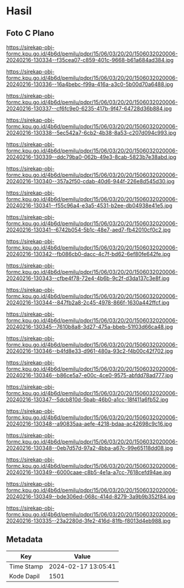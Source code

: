 # Hasil

## Foto C Plano

https://sirekap-obj-formc.kpu.go.id/4b6d/pemilu/pdpr/15/06/03/20/20/1506032020006-20240216-130334--f35cea07-c859-401c-9668-b61a684ad384.jpg

https://sirekap-obj-formc.kpu.go.id/4b6d/pemilu/pdpr/15/06/03/20/20/1506032020006-20240216-130336--16a4bebc-f99a-416a-a3c0-5b00d70a6488.jpg

https://sirekap-obj-formc.kpu.go.id/4b6d/pemilu/pdpr/15/06/03/20/20/1506032020006-20240216-130337--cf6fc9e0-6235-417b-9f47-64728d36b884.jpg

https://sirekap-obj-formc.kpu.go.id/4b6d/pemilu/pdpr/15/06/03/20/20/1506032020006-20240216-130338--5ec542a7-6cb2-4b38-8a53-c207d094c993.jpg

https://sirekap-obj-formc.kpu.go.id/4b6d/pemilu/pdpr/15/06/03/20/20/1506032020006-20240216-130339--ddc79ba0-062b-49e3-8cab-5823b7e38abd.jpg

https://sirekap-obj-formc.kpu.go.id/4b6d/pemilu/pdpr/15/06/03/20/20/1506032020006-20240216-130340--357a2f50-cdab-40d6-944f-226e8d545d30.jpg

https://sirekap-obj-formc.kpu.go.id/4b6d/pemilu/pdpr/15/06/03/20/20/1506032020006-20240216-130341--f55c96a4-e3a5-4531-b2ee-db04938e41e5.jpg

https://sirekap-obj-formc.kpu.go.id/4b6d/pemilu/pdpr/15/06/03/20/20/1506032020006-20240216-130341--6742b054-5b1c-48e7-aed7-fb42010cf0c2.jpg

https://sirekap-obj-formc.kpu.go.id/4b6d/pemilu/pdpr/15/06/03/20/20/1506032020006-20240216-130342--fb086cb0-dacc-4c7f-bd62-6ef80fe642fe.jpg

https://sirekap-obj-formc.kpu.go.id/4b6d/pemilu/pdpr/15/06/03/20/20/1506032020006-20240216-130343--cfbe4f78-72e4-4b6b-9c2f-d3da137c3e8f.jpg

https://sirekap-obj-formc.kpu.go.id/4b6d/pemilu/pdpr/15/06/03/20/20/1506032020006-20240216-130344--847fb2a8-2c45-4978-866f-1630a442ffcf.jpg

https://sirekap-obj-formc.kpu.go.id/4b6d/pemilu/pdpr/15/06/03/20/20/1506032020006-20240216-130345--7610b8a8-3d27-475a-bbeb-51f03d66ca48.jpg

https://sirekap-obj-formc.kpu.go.id/4b6d/pemilu/pdpr/15/06/03/20/20/1506032020006-20240216-130346--b4fd8e33-d961-480a-93c2-f4b00c42f702.jpg

https://sirekap-obj-formc.kpu.go.id/4b6d/pemilu/pdpr/15/06/03/20/20/1506032020006-20240216-130346--b86ce5a7-e00c-4ce0-9575-abfdd78ad777.jpg

https://sirekap-obj-formc.kpu.go.id/4b6d/pemilu/pdpr/15/06/03/20/20/1506032020006-20240216-130347--5dcb810d-5bab-46b0-a1cc-18f411a6fb52.jpg

https://sirekap-obj-formc.kpu.go.id/4b6d/pemilu/pdpr/15/06/03/20/20/1506032020006-20240216-130348--a90835aa-aefe-4218-bdaa-ac42698c9c16.jpg

https://sirekap-obj-formc.kpu.go.id/4b6d/pemilu/pdpr/15/06/03/20/20/1506032020006-20240216-130348--0eb7d57d-97a2-4bba-a67c-99e65118dd08.jpg

https://sirekap-obj-formc.kpu.go.id/4b6d/pemilu/pdpr/15/06/03/20/20/1506032020006-20240216-130349--6000caae-c8b5-4e1a-a7cc-7618cefd94ae.jpg

https://sirekap-obj-formc.kpu.go.id/4b6d/pemilu/pdpr/15/06/03/20/20/1506032020006-20240216-130349--bde306ed-068c-414d-8279-3a9b9b352f84.jpg

https://sirekap-obj-formc.kpu.go.id/4b6d/pemilu/pdpr/15/06/03/20/20/1506032020006-20240216-130335--23a2280d-3fe2-416d-81fb-f8013d4eb988.jpg


## Metadata

| Key        | Value               |
| ---------- | ------------------- |
| Time Stamp | 2024-02-17 13:05:41 |
| Kode Dapil | 1501                |



